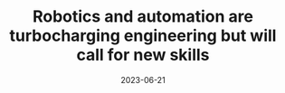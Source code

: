 ---
category:
- .nan
date: 2023-06-21
keyword_suggestion: ubuntu install docker
post_inspiration: https://www.newcivilengineer.com/latest/robotics-and-automation-are-turbocharging-engineering-but-will-call-for-new-skills-20-06-2023/
silot_terms: digital automation
title: Robotics and <b>automation</b> are turbocharging engineering but will call
  for new skills
---